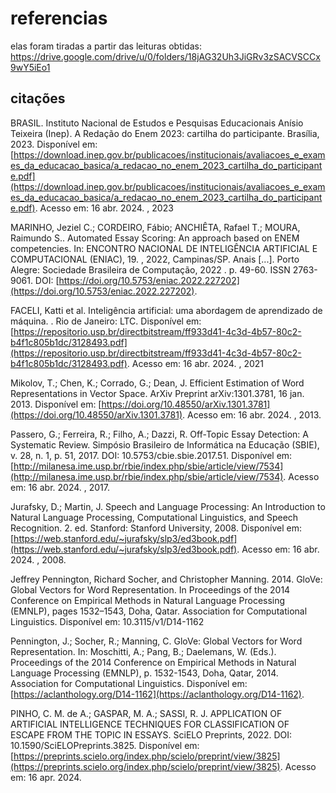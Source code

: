# referencias 

elas foram tiradas a partir das leituras obtidas:
https://drive.google.com/drive/u/0/folders/18jAG32Uh3JiGRv3zSACVSCCx9wY5iEo1

## citações


BRASIL. Instituto Nacional de Estudos e Pesquisas Educacionais Anísio Teixeira (Inep). A Redação do Enem 2023: cartilha do participante. Brasília, 2023. Disponível em:
[https://download.inep.gov.br/publicacoes/institucionais/avaliacoes_e_exames_da_educacao_basica/a_redacao_no_enem_2023_cartilha_do_participante.pdf](https://download.inep.gov.br/publicacoes/institucionais/avaliacoes_e_exames_da_educacao_basica/a_redacao_no_enem_2023_cartilha_do_participante.pdf). Acesso em: 16 abr. 2024. , 2023

MARINHO, Jeziel C.; CORDEIRO, Fábio; ANCHIÊTA, Rafael T.; MOURA, Raimundo S.. Automated Essay Scoring: An approach based on ENEM competencies. In: ENCONTRO NACIONAL DE INTELIGÊNCIA ARTIFICIAL E COMPUTACIONAL (ENIAC), 19. , 2022, Campinas/SP. Anais [...]. Porto Alegre: Sociedade Brasileira de Computação, 2022 . p. 49-60. ISSN 2763-9061. DOI: [https://doi.org/10.5753/eniac.2022.227202](https://doi.org/10.5753/eniac.2022.227202).

FACELI, Katti et al. Inteligência artificial: uma abordagem de aprendizado de máquina. . Rio de Janeiro: LTC. Disponível em: [https://repositorio.usp.br/directbitstream/ff933d41-4c3d-4b57-80c2-b4f1c805b1dc/3128493.pdf](https://repositorio.usp.br/directbitstream/ff933d41-4c3d-4b57-80c2-b4f1c805b1dc/3128493.pdf). Acesso em: 16 abr. 2024. , 2021

Mikolov, T.; Chen, K.; Corrado, G.; Dean, J. Efficient Estimation of Word Representations in Vector Space. ArXiv Preprint arXiv:1301.3781, 16 jan. 2013. Disponível em: [https://doi.org/10.48550/arXiv.1301.3781](https://doi.org/10.48550/arXiv.1301.3781). Acesso em: 16 abr. 2024. , 2013.

Passero, G.; Ferreira, R.; Filho, A.; Dazzi, R. Off-Topic Essay Detection: A Systematic Review. Simpósio Brasileiro de Informática na Educação (SBIE), v. 28, n. 1, p. 51, 2017. DOI: 10.5753/cbie.sbie.2017.51. Disponível em: [http://milanesa.ime.usp.br/rbie/index.php/sbie/article/view/7534](http://milanesa.ime.usp.br/rbie/index.php/sbie/article/view/7534).  Acesso em: 16 abr. 2024. , 2017.

Jurafsky, D.; Martin, J. Speech and Language Processing: An Introduction to Natural Language Processing, Computational Linguistics, and Speech Recognition. 2. ed. Stanford: Stanford University, 2008. Disponível em: [https://web.stanford.edu/~jurafsky/slp3/ed3book.pdf](https://web.stanford.edu/~jurafsky/slp3/ed3book.pdf). Acesso em: 16 abr. 2024. , 2008.

Jeffrey Pennington, Richard Socher, and Christopher Manning. 2014. GloVe: Global Vectors for Word Representation. In Proceedings of the 2014 Conference on Empirical Methods in Natural Language Processing (EMNLP), pages 1532–1543, Doha, Qatar. Association for Computational Linguistics. Disponível em: 10.3115/v1/D14-1162

Pennington, J.; Socher, R.; Manning, C. GloVe: Global Vectors for Word Representation. In: Moschitti, A.; Pang, B.; Daelemans, W. (Eds.). Proceedings of the 2014 Conference on Empirical Methods in Natural Language Processing (EMNLP), p. 1532-1543, Doha, Qatar, 2014. Association for Computational Linguistics. Disponível em: [https://aclanthology.org/D14-1162](https://aclanthology.org/D14-1162).

PINHO, C. M. de A.; GASPAR, M. A.; SASSI, R. J. APPLICATION OF ARTIFICIAL INTELLIGENCE TECHNIQUES FOR CLASSIFICATION OF ESCAPE FROM THE TOPIC IN ESSAYS. SciELO Preprints, 2022. DOI: 10.1590/SciELOPreprints.3825. Disponível em: [https://preprints.scielo.org/index.php/scielo/preprint/view/3825](https://preprints.scielo.org/index.php/scielo/preprint/view/3825). Acesso em: 16 apr. 2024.
